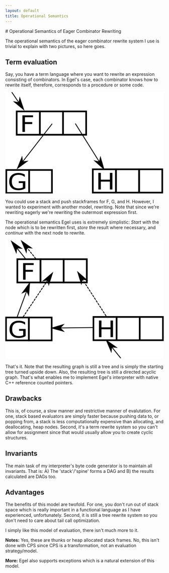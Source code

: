 ```yaml
---
layout: default
title: Operational Semantics
---
```

<html markdown="1">
<head>
<link rel="stylesheet" href="css/main.css">
</head>
<body markdown="1">
# Operational Semantics of Eager Combinator Rewriting

The operational semantics of the eager combinator rewrite system I use is trivial to explain with two pictures, so here goes.

## Term evaluation
Say, you have a term language where you want to rewrite an expression consisting of combinators. In Egel's case, each 
combinator knows how to rewrite itself, therefore, corresponds to a procedure or some code.

![A term](tree1.png)

You could use a stack and push stackframes for F, G, and H. However, I wanted to experiment with another model, rewriting. 
Note that since we're rewriting eagerly we're rewriting the outermost expression first.

The operational semantics Egel uses is extremely simplistic: *Start* with the node which is to be rewritten first, *store* 
the result where necessary, and *continue* with the next node to rewrite.

![Term traversal](tree2.png)

That's it. Note that the resulting graph is still a tree and is simply the starting tree turned upside down. Also, the 
resulting tree is still a directed acyclic graph. That's what enables me to implement Egel's interpreter with native C++ 
reference counted pointers.

## Drawbacks

This is, of course, a slow manner and restrictive manner of evalutation. For one, stack based evaluators are simply faster 
because pushing data to, or popping from, a stack is less computationally expensive than allocating, and deallocating, 
heap nodes. Second, it's a term rewrite system so you can't allow for assignment since that would usually allow you to 
create cyclic structures.

## Invariants

The main task of my interpreter's byte code generator is to maintain all invariants. That is: A) The 'stack'/'spine' forms a DAG and B) the results calculated are DAGs too.

## Advantages

The benefits of this model are twofold. For one, you don't run out of stack space which is really important in a functional 
language as I have experienced, unfortunately. Second, it is still a tree rewrite system so you don't need to care about 
tail call optimization.

I simply like this model of evaluation, there isn't much more to it.

**Notes:** Yes, these are thunks or heap allocated stack frames. No, this isn't done with CPS since CPS is a transformation, 
not an evaluation strategy/model.

**More:** Egel also supports exceptions which is a natural extension of this model.
</body>
</html>
